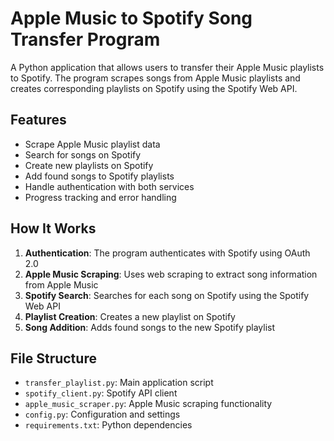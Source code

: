 # Apple Music to Spotify Song Transfer Program

A Python application that allows users to transfer their Apple Music playlists to Spotify. The program scrapes songs from Apple Music playlists and creates corresponding playlists on Spotify using the Spotify Web API.

## Features

- Scrape Apple Music playlist data
- Search for songs on Spotify
- Create new playlists on Spotify
- Add found songs to Spotify playlists
- Handle authentication with both services
- Progress tracking and error handling

## How It Works

1. **Authentication**: The program authenticates with Spotify using OAuth 2.0
2. **Apple Music Scraping**: Uses web scraping to extract song information from Apple Music
3. **Spotify Search**: Searches for each song on Spotify using the Spotify Web API
4. **Playlist Creation**: Creates a new playlist on Spotify
5. **Song Addition**: Adds found songs to the new Spotify playlist

## File Structure

- `transfer_playlist.py`: Main application script
- `spotify_client.py`: Spotify API client
- `apple_music_scraper.py`: Apple Music scraping functionality
- `config.py`: Configuration and settings
- `requirements.txt`: Python dependencies


